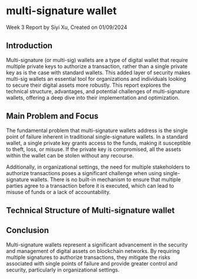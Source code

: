 # multi-signature wallet

Week 3 Report by Siyi Xu, Created on 01/09/2024

## Introduction

Multi-signature (or multi-sig) wallets are a type of digital wallet that require multiple private keys to authorize a transaction, rather than a single private key as is the case with standard wallets. This added layer of security makes multi-sig wallets an essential tool for organizations and individuals looking to secure their digital assets more robustly. This report explores the technical structure, advantages, and potential challenges of multi-signature wallets, offering a deep dive into their implementation and optimization.

## Main Problem and Focus

The fundamental problem that multi-signature wallets address is the single point of failure inherent in traditional single-signature wallets. In a standard wallet, a single private key grants access to the funds, making it susceptible to theft, loss, or misuse. If the private key is compromised, all the assets within the wallet can be stolen without any recourse.

Additionally, in organizational settings, the need for multiple stakeholders to authorize transactions poses a significant challenge when using single-signature wallets. There is no built-in mechanism to ensure that multiple parties agree to a transaction before it is executed, which can lead to misuse of funds or a lack of accountability.

## Technical Structure of Multi-signature wallet

## Conclusion

Multi-signature wallets represent a significant advancement in the security and management of digital assets on blockchain networks. By requiring multiple signatures to authorize transactions, they mitigate the risks associated with single points of failure and provide greater control and security, particularly in organizational settings.
